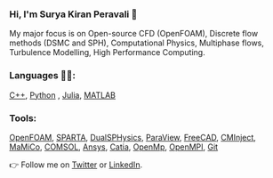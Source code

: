 ### Hi, I'm Surya Kiran Peravali 👋

My major focus is on Open-source CFD (OpenFOAM), Discrete flow methods (DSMC and SPH), Computational Physics, Multiphase flows, Turbulence Modelling, High Performance Computing.



### Languages 👩‍💻:
[C++](https://cplusplus.com/), [Python](https://www.python.org/) , [Julia](https://julialang.org/), [MATLAB](https://in.mathworks.com/products/matlab.html)

### Tools:
[OpenFOAM](https://www.openfoam.com/), [SPARTA](https://sparta.github.io/), [DualSPHysics](https://dual.sphysics.org/), [ParaView](https://www.paraview.org/), [FreeCAD](https://www.freecad.org/), [CMInject](https://cminject.readthedocs.io/en/latest/), [MaMiCo](https://github.com/HSU-HPC/MaMiCo), [COMSOL](https://www.comsol.com/), [Ansys](https://www.ansys.com/), [Catia](https://www.3ds.com/products-services/catia/), [OpenMp](https://www.openmp.org/), [OpenMPI](https://www.open-mpi.org/), [Git](https://git-scm.com/)

👉 Follow me on [Twitter](https://twitter.com/suryakiran_53) or [LinkedIn](https://www.linkedin.com/in/surya-kiran-peravali-b3665221/).
<!--
**peravali0812/peravali0812** is a ✨ _special_ ✨ repository because its `README.md` (this file) appears on your GitHub profile.

Here are some ideas to get you started:

- 🔭 I’m currently working on ...
- 🌱 I’m currently learning ...
- 👯 I’m looking to collaborate on ...
- 🤔 I’m looking for help with ...
- 💬 Ask me about ...
- 📫 How to reach me: ...
- 😄 Pronouns: ...
- ⚡ Fun fact: ...
-->
